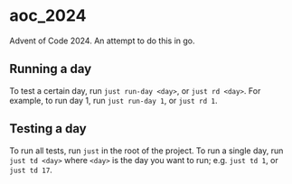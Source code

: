 # aoc_2024
Advent of Code 2024. An attempt to do this in go.

## Running a day
To test a certain day, run `just run-day <day>`, or `just rd <day>`. For example, to run day 1, run `just run-day 1`, or `just rd 1`.

## Testing a day
To run all tests, run `just` in the root of the project. To run a single day, run `just td <day>` where `<day>` is the day you want to run; e.g. `just td 1`, or `just td 17`.

